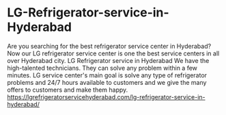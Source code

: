 # LG-Refrigerator-service-in-Hyderabad
  Are you searching for the best refrigerator service center in Hyderabad? Now our LG refrigerator service center is one the best service centers in all over Hyderabad city. LG Refrigerator service in Hyderabad We have the high-talented technicians. They can solve any problem within a few minutes. LG service center's main goal is solve any type of refrigerator problems and 24/7 hours available to customers and we give the many offers to customers and make them happy.  https://lgrefrigeratorservicehyderabad.com/lg-refrigerator-service-in-hyderabad/
